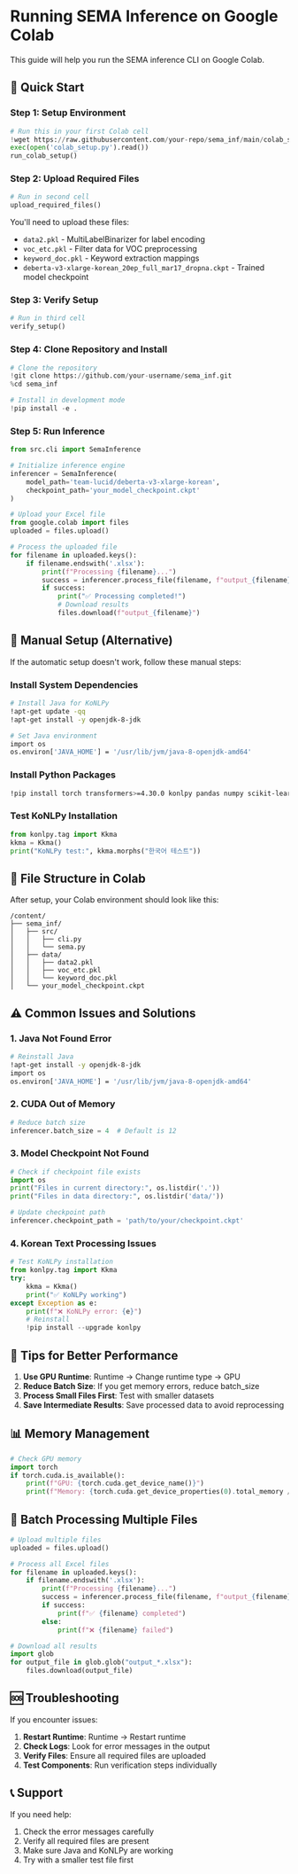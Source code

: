 # Running SEMA Inference on Google Colab

This guide will help you run the SEMA inference CLI on Google Colab.

## 🚀 Quick Start

### Step 1: Setup Environment

```python
# Run this in your first Colab cell
!wget https://raw.githubusercontent.com/your-repo/sema_inf/main/colab_setup.py
exec(open('colab_setup.py').read())
run_colab_setup()
```

### Step 2: Upload Required Files

```python
# Run in second cell
upload_required_files()
```

You'll need to upload these files:
- `data2.pkl` - MultiLabelBinarizer for label encoding
- `voc_etc.pkl` - Filter data for VOC preprocessing  
- `keyword_doc.pkl` - Keyword extraction mappings
- `deberta-v3-xlarge-korean_20ep_full_mar17_dropna.ckpt` - Trained model checkpoint

### Step 3: Verify Setup

```python
# Run in third cell
verify_setup()
```

### Step 4: Clone Repository and Install

```python
# Clone the repository
!git clone https://github.com/your-username/sema_inf.git
%cd sema_inf

# Install in development mode
!pip install -e .
```

### Step 5: Run Inference

```python
from src.cli import SemaInference

# Initialize inference engine
inferencer = SemaInference(
    model_path='team-lucid/deberta-v3-xlarge-korean',
    checkpoint_path='your_model_checkpoint.ckpt'
)

# Upload your Excel file
from google.colab import files
uploaded = files.upload()

# Process the uploaded file
for filename in uploaded.keys():
    if filename.endswith('.xlsx'):
        print(f"Processing {filename}...")
        success = inferencer.process_file(filename, f"output_{filename}")
        if success:
            print("✅ Processing completed!")
            # Download results
            files.download(f"output_{filename}")
```

## 🔧 Manual Setup (Alternative)

If the automatic setup doesn't work, follow these manual steps:

### Install System Dependencies

```bash
# Install Java for KoNLPy
!apt-get update -qq
!apt-get install -y openjdk-8-jdk

# Set Java environment
import os
os.environ['JAVA_HOME'] = '/usr/lib/jvm/java-8-openjdk-amd64'
```

### Install Python Packages

```bash
!pip install torch transformers>=4.30.0 konlpy pandas numpy scikit-learn openpyxl tqdm torchmetrics
```

### Test KoNLPy Installation

```python
from konlpy.tag import Kkma
kkma = Kkma()
print("KoNLPy test:", kkma.morphs("한국어 테스트"))
```

## 📁 File Structure in Colab

After setup, your Colab environment should look like this:

```
/content/
├── sema_inf/
│   ├── src/
│   │   ├── cli.py
│   │   └── sema.py
│   ├── data/
│   │   ├── data2.pkl
│   │   ├── voc_etc.pkl
│   │   └── keyword_doc.pkl
│   └── your_model_checkpoint.ckpt
```

## ⚠️ Common Issues and Solutions

### 1. Java Not Found Error
```bash
# Reinstall Java
!apt-get install -y openjdk-8-jdk
import os
os.environ['JAVA_HOME'] = '/usr/lib/jvm/java-8-openjdk-amd64'
```

### 2. CUDA Out of Memory
```python
# Reduce batch size
inferencer.batch_size = 4  # Default is 12
```

### 3. Model Checkpoint Not Found
```python
# Check if checkpoint file exists
import os
print("Files in current directory:", os.listdir('.'))
print("Files in data directory:", os.listdir('data/'))

# Update checkpoint path
inferencer.checkpoint_path = 'path/to/your/checkpoint.ckpt'
```

### 4. Korean Text Processing Issues
```python
# Test KoNLPy installation
from konlpy.tag import Kkma
try:
    kkma = Kkma()
    print("✅ KoNLPy working")
except Exception as e:
    print(f"❌ KoNLPy error: {e}")
    # Reinstall
    !pip install --upgrade konlpy
```

## 🎯 Tips for Better Performance

1. **Use GPU Runtime**: Runtime → Change runtime type → GPU
2. **Reduce Batch Size**: If you get memory errors, reduce batch_size
3. **Process Small Files First**: Test with smaller datasets
4. **Save Intermediate Results**: Save processed data to avoid reprocessing

## 📊 Memory Management

```python
# Check GPU memory
import torch
if torch.cuda.is_available():
    print(f"GPU: {torch.cuda.get_device_name()}")
    print(f"Memory: {torch.cuda.get_device_properties(0).total_memory / 1e9:.1f} GB")
```

## 🔄 Batch Processing Multiple Files

```python
# Upload multiple files
uploaded = files.upload()

# Process all Excel files
for filename in uploaded.keys():
    if filename.endswith('.xlsx'):
        print(f"Processing {filename}...")
        success = inferencer.process_file(filename, f"output_{filename}")
        if success:
            print(f"✅ {filename} completed")
        else:
            print(f"❌ {filename} failed")

# Download all results
import glob
for output_file in glob.glob("output_*.xlsx"):
    files.download(output_file)
```

## 🆘 Troubleshooting

If you encounter issues:

1. **Restart Runtime**: Runtime → Restart runtime
2. **Check Logs**: Look for error messages in the output
3. **Verify Files**: Ensure all required files are uploaded
4. **Test Components**: Run verification steps individually

## 📞 Support

If you need help:
1. Check the error messages carefully
2. Verify all required files are present
3. Make sure Java and KoNLPy are working
4. Try with a smaller test file first
